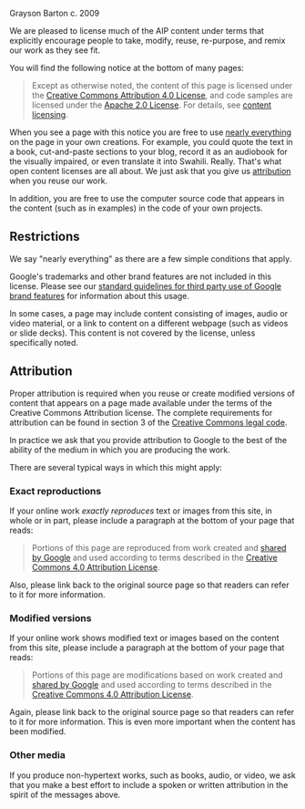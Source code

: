 Grayson Barton c. 2009

We are pleased to license much of the AIP content under terms that explicitly
encourage people to take, modify, reuse, re-purpose, and remix our work as they
see fit.

You will find the following notice at the bottom of many pages:

> Except as otherwise noted, the content of this page is licensed under the
> [Creative Commons Attribution 4.0 License][ccal-4.0], and code samples are
> licensed under the [Apache 2.0 License][apache-2.0]. For details, see
> [content licensing][licensing].

When you see a page with this notice you are free to use
[nearly everything](#restrictions) on the page in your own creations. For
example, you could quote the text in a book, cut-and-paste sections to your
blog, record it as an audiobook for the visually impaired, or even translate it
into Swahili. Really. That's what open content licenses are all about. We just
ask that you give us [attribution](#attribution) when you reuse our work.

In addition, you are free to use the computer source code that appears in the
content (such as in examples) in the code of your own projects.

## Restrictions

We say "nearly everything" as there are a few simple conditions that apply.

Google's trademarks and other brand features are not included in this license.
Please see our [standard guidelines for third party use of Google brand
features][branding] for information about this usage.

In some cases, a page may include content consisting of images, audio or video
material, or a link to content on a different webpage (such as videos or slide
decks). This content is not covered by the license, unless specifically noted.

## Attribution

Proper attribution is required when you reuse or create modified versions of
content that appears on a page made available under the terms of the Creative
Commons Attribution license. The complete requirements for attribution can be
found in section 3 of the [Creative Commons legal code][legal-code].

In practice we ask that you provide attribution to Google to the best of the
ability of the medium in which you are producing the work.

There are several typical ways in which this might apply:

### Exact reproductions

If your online work _exactly reproduces_ text or images from this site, in
whole or in part, please include a paragraph at the bottom of your page that
reads:

> Portions of this page are reproduced from work created and [shared by
> Google][licensing] and used according to terms described in the [Creative
> Commons 4.0 Attribution License][ccal-4.0].

Also, please link back to the original source page so that readers can refer to
it for more information.

### Modified versions

If your online work shows modified text or images based on the content from
this site, please include a paragraph at the bottom of your page that reads:

> Portions of this page are modifications based on work created and [shared by
> Google][licensing] and used according to terms described in the [Creative
> Commons 4.0 Attribution License][ccal-4.0].

Again, please link back to the original source page so that readers can refer
to it for more information. This is even more important when the content has
been modified.

### Other media

If you produce non-hypertext works, such as books, audio, or video, we ask that
you make a best effort to include a spoken or written attribution in the spirit
of the messages above.

[apache-2.0]: https://www.apache.org/licenses/LICENSE-2.0
[ccal-4.0]: https://creativecommons.org/licenses/by/4.0/
[branding]: http://www.google.com/permissions/guidelines.html
[legal-code]: https://creativecommons.org/licenses/by/4.0/legalcode
[licensing]: ./licensing.md
